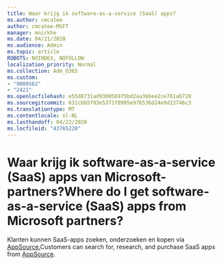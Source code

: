 ```yaml
---
title: Waar krijg ik software-as-a-service (SaaS) apps?
ms.author: cmcatee
author: cmcatee-MSFT
manager: mnirkhe
ms.date: 04/21/2020
ms.audience: Admin
ms.topic: article
ROBOTS: NOINDEX, NOFOLLOW
localization_priority: Normal
ms.collection: Adm_O365
ms.custom:
- "9000562"
- "2421"
ms.openlocfilehash: e55d8731ad930056975bd2aa36bee2ce781ab720
ms.sourcegitcommit: 631cbb5f03e5371f0995e976536d24e9d13746c3
ms.translationtype: MT
ms.contentlocale: nl-NL
ms.lasthandoff: 04/22/2020
ms.locfileid: "43765228"
---
```

# <a name="where-do-i-get-software-as-a-service-saas-apps-from-microsoft-partners"></a><span data-ttu-id="f11c1-102">Waar krijg ik software-as-a-service (SaaS) apps van Microsoft-partners?</span><span class="sxs-lookup"><span data-stu-id="f11c1-102">Where do I get software-as-a-service (SaaS) apps from Microsoft partners?</span></span>

<span data-ttu-id="f11c1-103">Klanten kunnen SaaS-apps zoeken, onderzoeken en kopen via [AppSource.](https://www.appsource.com/)</span><span class="sxs-lookup"><span data-stu-id="f11c1-103">Customers can search for, research, and purchase SaaS apps from [AppSource](https://www.appsource.com/).</span></span>